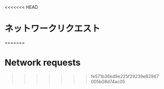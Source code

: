 
<<<<<<< HEAD
# ネットワークリクエスト
=======
# Network requests
>>>>>>> fe571b36ed9e225f29239e82947005b08d74ac05

